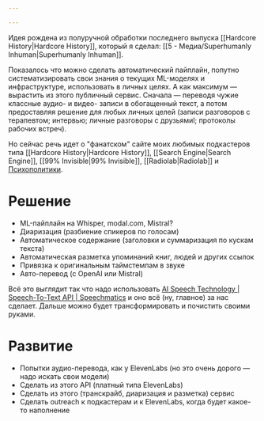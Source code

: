 ```yaml
---

---
```


Идея рождена из полуручной обработки последнего выпуска [[Hardcore History\|Hardcore History]], который я сделал: [[5 - Медиа/Superhumanly Inhuman\|Superhumanly Inhuman]].

Показалось что можно сделать автоматический пайплайн, попутно систематизировать свои знания о текущих ML-моделях и инфраструктуре, использовать в личных целях. А как максимум — вырастить из этого публичный сервис. Сначала — переводя чужие классные аудио- и видео- записи в обогащенный текст, а потом предоставляя решение для любых личных целей (записи разговоров с терапевтом; интервью; личные разговоры с друзьямиl; протоколы рабочих встреч). 

Но сейчас речь идет о "фанатском" сайте моих любимых подкастеров типа [[Hardcore History\|Hardcore History]], [[Search Engine\|Search Engine]], [[99% Invisible\|99% Invisible]], [[Radiolab\|Radiolab]] и [Психополитики](https://psychopolitica.substack.com/).

# Решение
- ML-пайплайн на Whisper, modal.com, Mistral?
- Диаризация (разбиение спикеров по голосам)
- Автоматическое содержание (заголовки и суммаризация по кускам текста)
- Автоматическая разметка упоминаний книг, людей и других ссылок
- Привязка к оригинальным таймстемпам в звуке
- Авто-перевод (с OpenAI или Mistral)

Всё это выглядит так что надо использовать [AI Speech Technology | Speech-To-Text API | Speechmatics](https://www.speechmatics.com/) и оно всё (ну, главное) за нас сделает. Дальше можно будет трансформировать и почистить своими руками.

# Развитие
- Попытки аудио-перевода, как у ElevenLabs (но это очень дорого — надо искать свои модели)
- Сделать из этого API (платный типа ElevenLabs)
- Сделать из этого (транскрайб, диаризация и разметка) сервис
- Сделать outreach к подкастерам и к ElevenLabs, когда будет какое-то наполнение